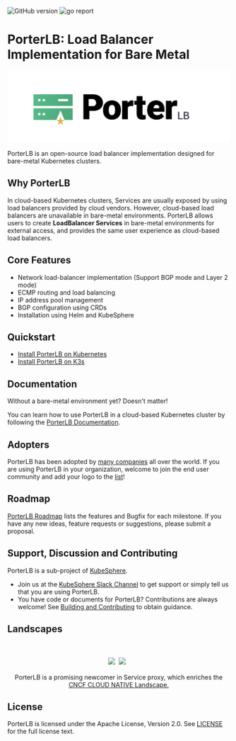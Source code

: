 ![GitHub version](https://img.shields.io/badge/version-v0.0.1-brightgreen.svg?logo=appveyor&longCache=true&style=flat)
![go report](https://goreportcard.com/badge/github.com/kubesphere/porterlb)

# PorterLB: Load Balancer Implementation for Bare Metal

![logo](doc/img/porter-logo.png)

PorterLB is an open-source load balancer implementation designed for bare-metal Kubernetes clusters.

## Why PorterLB

In cloud-based Kubernetes clusters, Services are usually exposed by using load balancers provided by cloud vendors. However, cloud-based load balancers are unavailable in bare-metal environments. PorterLB allows users to create **LoadBalancer Services** in bare-metal environments for external access, and provides the same user experience as cloud-based load balancers.

## Core Features

- Network load-balancer implementation (Support BGP mode and Layer 2 mode)
- ECMP routing and load balancing
- IP address pool management
- BGP configuration using CRDs
- Installation using Helm and KubeSphere

## Quickstart

- [Install PorterLB on Kubernetes](https://porterlb.io/docs/getting-started/installation/install-porter-on-kubernetes/)
- [Install PorterLB on K3s](https://porterlb.io/docs/getting-started/installation/install-porter-on-k3s/)

## Documentation

Without a bare-metal environment yet? Doesn't matter!

You can learn how to use PorterLB in a cloud-based Kubernetes cluster by following the [PorterLB Documentation](https://porterlb.io/docs/).

## Adopters

PorterLB has been adopted by [many companies](./ADOPTERS.md) all over the world. If you are using PorterLB in your organization, welcome to join the end user community and add your logo to the [list](./ADOPTERS.md)!

## Roadmap

[PorterLB Roadmap](doc/roadmap.md) lists the features and Bugfix for each milestone. If you have any new ideas, feature requests or suggestions, please submit a proposal. 

## Support, Discussion and Contributing

PorterLB is a sub-project of [KubeSphere](https://github.com/kubesphere/kubesphere).

* Join us at the [KubeSphere Slack Channel](https://kubesphere.slack.com/join/shared_invite/enQtNTE3MDIxNzUxNzQ0LTZkNTdkYWNiYTVkMTM5ZThhODY1MjAyZmVlYWEwZmQ3ODQ1NmM1MGVkNWEzZTRhNzk0MzM5MmY4NDc3ZWVhMjE#/) to get support or simply tell us that you are using PorterLB.
* You have code or documents for PorterLB? Contributions are always welcome! See [Building and Contributing](https://porterlb.io/docs/building-and-contributing/) to obtain guidance.

## Landscapes

<p align="center">
<br/><br/>
<img src="https://landscape.cncf.io/images/left-logo.svg" width="150"/>&nbsp;&nbsp;<img src="https://landscape.cncf.io/images/right-logo.svg" width="200"/>&nbsp;&nbsp;
<br/><br/>
PorterLB is a promising newcomer in Service proxy, which enriches the <a href="https://landscape.cncf.io/landscape=observability-and-analysis&license=apache-license-2-0">CNCF CLOUD NATIVE Landscape.
</a>
</p>


## License

PorterLB is licensed under the Apache License, Version 2.0. See [LICENSE](./LICENSE) for the full license text.